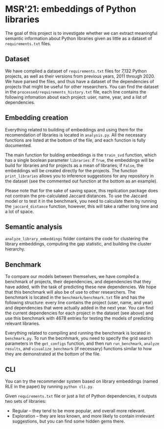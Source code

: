 # MSR'21: embeddings of Python libraries 

The goal of this project is to investigate whether we can extract meaningful semantic information
about Python libraries given as little as a dataset of `requirements.txt` files.

## Dataset

We have complied a dataset of `requirements.txt` files for 7,132 Python projects, as well as their versions from 
previous years, 2011 through 2020. We have parsed the files, and thus have a dataset of the dependencies of projects
that might be useful for other researchers. You can find the dataset in the `processed/requirements_history.txt`
file, each line contains the following infomation about each project: user, name, year, and a list of dependencies. 

## Embedding creation

Everything related to building of embeddings and using them for the recomendation of libraries is located in
`analysis.py`. All the necessary functions are listed at the bottom of the file, and each function is fully documented. 

The main function for bulding embeddings is the `train_svd` function, which has a single boolean parameter `libraries`:
if `True`, the embeddings will be build for libraries and for projects as a mean of libraries; if `False`, 
the embeddings will be created directly for the projects. The function `print_libraries` allows you to inference 
suggestions for any repository in the dataset (see the commented out function at the bottom as an example). 

Please note that for the sake of saving space, this repilcation package does not contrain the pre-calculated Jaccard
distances. To use the Jaccard model or to test it in the benchmark, you need to calculate them by running 
the `jaccard_distance` function, however, this will take a rather long time and a lot of space.

## Semantic analysis

`analyze_library_embeddings` folder contains the code for clustering the library embeddings, computing the gap statistic, 
and building the cluster hierarchy.

## Benchmark

To compare our models between themselves, we have compiled a benchmark of projects, their dependencies, and dependencies
that they have added, with the task of predicting these new dependencies. We hope that this benchmark will also be 
of use to other researchers. The benchmark is located in the `benchmark/benchmark.txt` file and has the following structure:
every line contains the project (user, name, and year) and dependencies that were actually added in the next year.
You can find the current dependencies for each project in the dataset (see above) and use this benchmark with
4678 entries for testing the models of predicting relevant libraries.

Everything related to compiling and running the benchmark is located in `benchmark.py`. To run the becnhmark, you need
to specify the grid search parameters in the `get_configs` function, and then run `run_benchmark`, `analyze results`, 
and `visualize_benchmark` (if necessary) functions similar to how they are demonstrated at the bottom of the file.

## CLI

You can try the recommender system based on library embeddings (named RLE in the paper) by running `python cli.py`.

Given `requirements.txt` file or just a list of Python dependencies, it outputs two sets of libraries:
* Regular &ndash; they tend to be more popular, and overall more relevant.
* Exploration &ndash; they are less known, and more likely to contain irrelevant suggestions, but you can find some hidden gems there.
